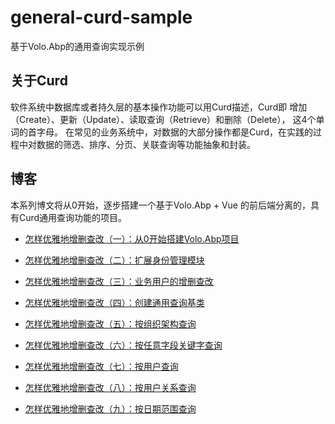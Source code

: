 # general-curd-sample

基于Volo.Abp的通用查询实现示例

## 关于Curd

软件系统中数据库或者持久层的基本操作功能可以用Curd描述，Curd即 增加（Create）、更新（Update）、读取查询（Retrieve）和删除（Delete）， 这4个单词的首字母。
在常见的业务系统中，对数据的大部分操作都是Curd，在实践的过程中对数据的筛选、排序、分页、关联查询等功能抽象和封装。

## 博客

本系列博文将从0开始，逐步搭建一个基于Volo.Abp + Vue 的前后端分离的，具有Curd通用查询功能的项目。

* [怎样优雅地增删查改（一）：从0开始搭建Volo.Abp项目](https://blog.csdn.net/jevonsflash/article/details/131541024)

* [怎样优雅地增删查改（二）：扩展身份管理模块](https://blog.csdn.net/jevonsflash/article/details/131602982)

* [怎样优雅地增删查改（三）：业务用户的增删查改](https://blog.csdn.net/jevonsflash/article/details/131634633)

* [怎样优雅地增删查改（四）：创建通用查询基类](https://blog.csdn.net/jevonsflash/article/details/131697213)

* [怎样优雅地增删查改（五）：按组织架构查询](https://blog.csdn.net/jevonsflash/article/details/131698024)

* [怎样优雅地增删查改（六）：按任意字段关键字查询](https://blog.csdn.net/jevonsflash/article/details/131711073)

* [怎样优雅地增删查改（七）：按用户查询](https://blog.csdn.net/jevonsflash/article/details/131781795)

* [怎样优雅地增删查改（八）：按用户关系查询](https://blog.csdn.net/jevonsflash/article/details/131787400)

* [怎样优雅地增删查改（九）：按日期范围查询](https://blog.csdn.net/jevonsflash/article/details/131854536)


